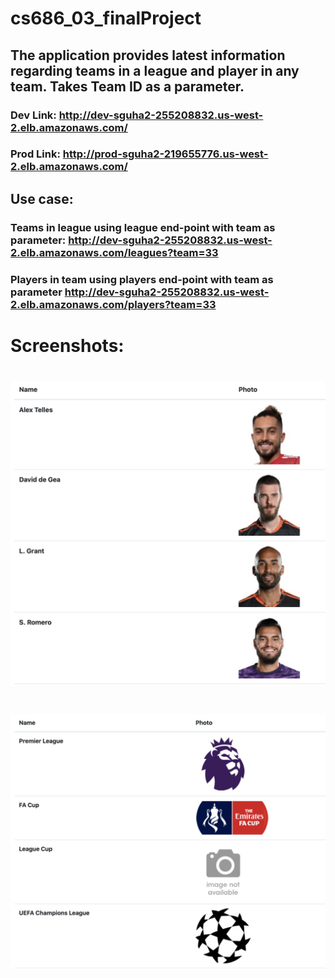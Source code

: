 # cs686_03_finalProject

## The application provides latest information regarding teams in a league and player in any team. Takes Team ID as a parameter.

### Dev Link: http://dev-sguha2-255208832.us-west-2.elb.amazonaws.com/

### Prod Link: http://prod-sguha2-219655776.us-west-2.elb.amazonaws.com/

## Use case: 
### Teams in league using league end-point with team as parameter: http://dev-sguha2-255208832.us-west-2.elb.amazonaws.com/leagues?team=33


### Players in team using players end-point with team as parameter http://dev-sguha2-255208832.us-west-2.elb.amazonaws.com/players?team=33

# Screenshots:

# ![Alt text](/images/player.png?raw=true "Player End Point")


# ![Alt text](/images/league.png?raw=true "League End Point")
